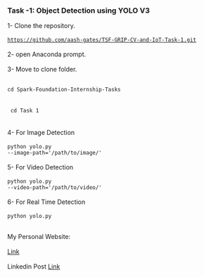 ### Task -1:  Object Detection using YOLO V3
1- Clone the repository.<Br><Br>
  <code>https://github.com/aash-gates/TSF-GRIP-CV-and-IoT-Task-1.git</code><br><Br>
2- open Anaconda prompt.<Br><Br>
3- Move to clone folder.<br><Br>
  <code>
  cd Spark-Foundation-Internship-Tasks<Br></code><br><Br>
  <code>
    cd Task 1
  </code>
  <Br><br>
4- For Image Detection <br><Br>
    <code>python yolo.py --image-path='/path/to/image/'</code><br><Br>
5- For Video Detection <br><br>
    <code>python yolo.py --video-path='/path/to/video/'</code><Br><Br>
6- For Real Time Detection <br><br>
    <code>python yolo.py</code><br><Br>

My Personal Website: <br><br><a href = "http://aashgates.c1.biz">Link</a><bR><br> 
  Linkedin Post <a href = "https://www.linkedin.com/posts/aashgates_thesparkfoundation-machinelearning-deeplearning-activity-6843963113939845120-MKEL">Link</a>


